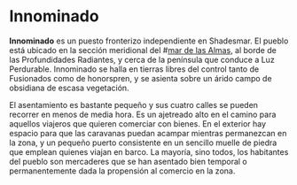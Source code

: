 # Innominado
**Innominado** es un puesto fronterizo independiente en Shadesmar. El pueblo está ubicado en la sección meridional del #[mar de las Almas](locations/sea-of-souls), al borde de las Profundidades Radiantes, y cerca de la península que conduce a Luz Perdurable. Innominado se halla en tierras libres del control tanto de Fusionados como de honorspren, y se asienta sobre un árido campo de obsidiana de escasa vegetación.

El asentamiento es bastante pequeño y sus cuatro calles se pueden recorrer en menos de media hora. Es un ajetreado alto en el camino para aquellos viajeros que quieren comerciar con bienes. En el exterior hay espacio para que las caravanas puedan acampar mientras permanezcan en la zona, y un pequeño puerto consistente en un sencillo muelle de piedra que emplean quienes viajan en barco. La mayoría, sino todos, los habitantes del pueblo son mercaderes que se han asentado bien temporal o permanentemente dada la propensión al comercio en la zona.